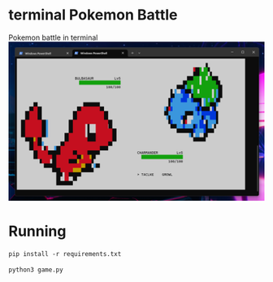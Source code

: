# terminal Pokemon Battle
Pokemon battle in terminal
![image](showcase.png "showcase")
# Running
````pip install -r requirements.txt````

````python3 game.py````